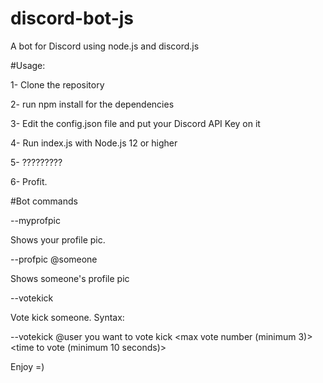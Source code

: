 # discord-bot-js

A bot for Discord using node.js and discord.js

#Usage:

1- Clone the repository

2- run npm install for the dependencies

3- Edit the config.json file and put your Discord API Key on it

4- Run index.js with Node.js 12 or higher

5- ?????????

6- Profit.

#Bot commands

--myprofpic

Shows your profile pic.

--profpic @someone

Shows someone's profile pic

--votekick

Vote kick someone. Syntax:

--votekick @user you want to vote kick <max vote number (minimum 3)> <time to vote (minimum 10 seconds)>

Enjoy =)

